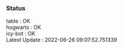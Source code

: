 ### Status


table : OK  
hogwarts : OK  
icy-bot : OK  
Latest Update : 2022-06-26 09:07:52.751339
